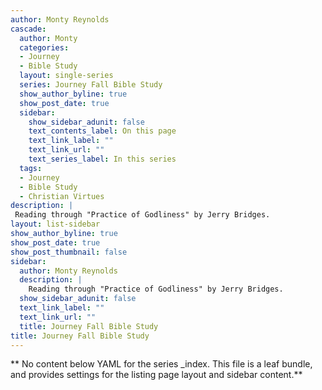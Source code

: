```yaml
---
author: Monty Reynolds
cascade:
  author: Monty
  categories:
  - Journey
  - Bible Study
  layout: single-series
  series: Journey Fall Bible Study
  show_author_byline: true
  show_post_date: true
  sidebar:
    show_sidebar_adunit: false
    text_contents_label: On this page
    text_link_label: ""
    text_link_url: ""
    text_series_label: In this series
  tags:
  - Journey
  - Bible Study
  - Christian Virtues
description: |
 Reading through "Practice of Godliness" by Jerry Bridges. 
layout: list-sidebar
show_author_byline: true
show_post_date: true
show_post_thumbnail: false
sidebar:
  author: Monty Reynolds
  description: |
    Reading through "Practice of Godliness" by Jerry Bridges. 
  show_sidebar_adunit: false
  text_link_label: ""
  text_link_url: ""
  title: Journey Fall Bible Study
title: Journey Fall Bible Study
---
```


** No content below YAML for the series _index. This file is a leaf bundle, and provides settings for the listing page layout and sidebar content.**
